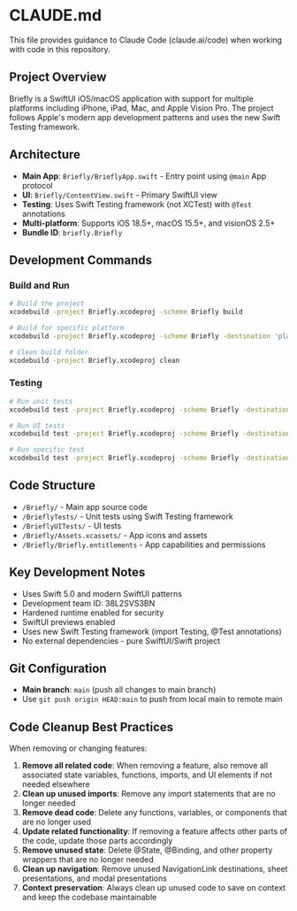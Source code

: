 # CLAUDE.md

This file provides guidance to Claude Code (claude.ai/code) when working with code in this repository.

## Project Overview

Briefly is a SwiftUI iOS/macOS application with support for multiple platforms including iPhone, iPad, Mac, and Apple Vision Pro. The project follows Apple's modern app development patterns and uses the new Swift Testing framework.

## Architecture

- **Main App**: `Briefly/BrieflyApp.swift` - Entry point using `@main` App protocol
- **UI**: `Briefly/ContentView.swift` - Primary SwiftUI view
- **Testing**: Uses Swift Testing framework (not XCTest) with `@Test` annotations
- **Multi-platform**: Supports iOS 18.5+, macOS 15.5+, and visionOS 2.5+
- **Bundle ID**: `briefly.Briefly`

## Development Commands

### Build and Run
```bash
# Build the project
xcodebuild -project Briefly.xcodeproj -scheme Briefly build

# Build for specific platform
xcodebuild -project Briefly.xcodeproj -scheme Briefly -destination 'platform=iOS Simulator,name=iPhone 15' build

# Clean build folder
xcodebuild -project Briefly.xcodeproj clean
```

### Testing
```bash
# Run unit tests
xcodebuild test -project Briefly.xcodeproj -scheme Briefly -destination 'platform=iOS Simulator,name=iPhone 15'

# Run UI tests
xcodebuild test -project Briefly.xcodeproj -scheme Briefly -destination 'platform=iOS Simulator,name=iPhone 15' -only-testing:BrieflyUITests

# Run specific test
xcodebuild test -project Briefly.xcodeproj -scheme Briefly -destination 'platform=iOS Simulator,name=iPhone 15' -only-testing:BrieflyTests/BrieflyTests/example
```

## Code Structure

- `/Briefly/` - Main app source code
- `/BrieflyTests/` - Unit tests using Swift Testing framework
- `/BrieflyUITests/` - UI tests
- `/Briefly/Assets.xcassets/` - App icons and assets
- `/Briefly/Briefly.entitlements` - App capabilities and permissions

## Key Development Notes

- Uses Swift 5.0 and modern SwiftUI patterns
- Development team ID: 38L2SVS3BN
- Hardened runtime enabled for security
- SwiftUI previews enabled
- Uses new Swift Testing framework (import Testing, @Test annotations)
- No external dependencies - pure SwiftUI/Swift project

## Git Configuration

- **Main branch**: `main` (push all changes to main branch)
- Use `git push origin HEAD:main` to push from local main to remote main

## Code Cleanup Best Practices

When removing or changing features:
1. **Remove all related code**: When removing a feature, also remove all associated state variables, functions, imports, and UI elements if not needed elsewhere
2. **Clean up unused imports**: Remove any import statements that are no longer needed
3. **Remove dead code**: Delete any functions, variables, or components that are no longer used
4. **Update related functionality**: If removing a feature affects other parts of the code, update those parts accordingly
5. **Remove unused state**: Delete @State, @Binding, and other property wrappers that are no longer needed
6. **Clean up navigation**: Remove unused NavigationLink destinations, sheet presentations, and modal presentations
7. **Context preservation**: Always clean up unused code to save on context and keep the codebase maintainable